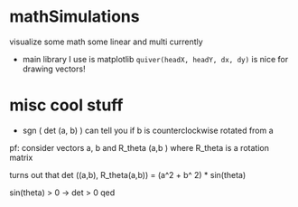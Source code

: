 # mathSimulations
  visualize some math
 some linear and multi currently

 * main library I use is matplotlib
 `quiver(headX, headY, dx, dy)`
  is nice for drawing vectors!

# misc cool stuff

  * sgn (  det (a, b) ) can tell you if b is counterclockwise rotated from a

  pf:
  consider vectors
  a, b
  and
  R_theta (a,b )  where R_theta is a rotation matrix

  turns out that 
  det ((a,b), R_theta(a,b))  = (a^2 + b^ 2) * sin(theta)

  sin(theta)  > 0 -> det > 0
  qed
